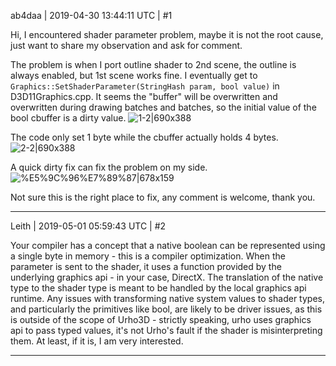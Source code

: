 ab4daa | 2019-04-30 13:44:11 UTC | #1

Hi,
I encountered shader parameter problem, maybe it is not the root cause, just want to share my observation and ask for comment.

The problem is when I port outline shader to 2nd scene, the outline is always enabled, but 1st scene works fine.
I eventually get to `Graphics::SetShaderParameter(StringHash param, bool value)` in D3D11Graphics.cpp.
It seems the "buffer" will be overwritten and overwritten during drawing batches and batches, so the initial value of the bool cbuffer is a dirty value.
![1-2|690x388](upload://t2IQXhxnkVCDnksKF6S2Bqkq85x.png) 

The code only set 1 byte while the cbuffer actually holds 4 bytes.
![2-2|690x388](upload://eF1tE97PFkUnMH6Wdt8KOsMuts1.png) 

A quick dirty fix can fix the problem on my side.
![%E5%9C%96%E7%89%87|678x159](upload://ArGrEzCOfyYlyMhI5eA6mxHLe5n.png) 

Not sure this is the right place to fix, any comment is welcome, thank you.

-------------------------

Leith | 2019-05-01 05:59:43 UTC | #2

Your compiler has a concept that a native boolean can be represented using a single byte in memory - this is a compiler optimization. When the parameter is sent to the shader, it uses a function provided by the underlying graphics api - in your case, DirectX. The translation of the native type to the shader type is meant to be handled by the local graphics api runtime. Any issues with transforming native system values to shader types, and particularly the primitives like bool, are likely to be driver issues, as this is outside of the scope of Urho3D - strictly speaking, urho uses graphics api to pass typed values, it's not Urho's fault if the shader is misinterpreting them. At least, if it is, I am very interested.

-------------------------

